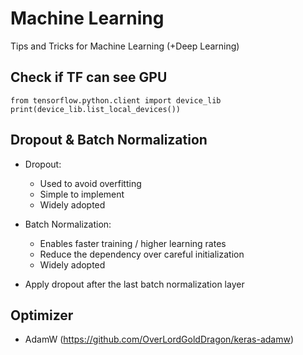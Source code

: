 # Machine Learning
Tips and Tricks for Machine Learning (+Deep Learning)

## Check if TF can see GPU

```
from tensorflow.python.client import device_lib
print(device_lib.list_local_devices())
```


## Dropout & Batch Normalization

- Dropout:
  - Used to avoid overfitting
  - Simple to implement
  - Widely adopted
- Batch Normalization:
  - Enables faster training / higher learning rates
  - Reduce the dependency over careful initialization
  - Widely adopted

- Apply dropout after the last batch normalization layer

## Optimizer

- AdamW (https://github.com/OverLordGoldDragon/keras-adamw)
